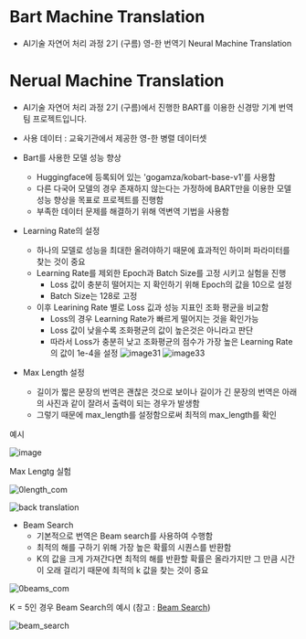 # Bart Machine Translation
- AI기술 자연어 처리 과정 2기 (구름)
  영-한 번역기 Neural Machine Translation
 
# Nerual Machine Translation
- AI기술 자연어 처리 과정 2기 (구름)에서 진행한 BART를 이용한 신경망 기계 번역 팀 프로젝트입니다.
- 사용 데이터 : 교육기관에서 제공한 영-한 병렬 데이터셋
- Bart를 사용한 모델 성능 향상
  - Huggingface에 등록되어 있는 'gogamza/kobart-base-v1'를 사용함
  - 다른 다국어 모델의 경우 존재하지 않는다는 가정하에 BART만을 이용한 모델 성능 향상을 목표로 프로젝트를 진행함
  - 부족한 데이터 문제를 해결하기 위해 역변역 기법을 사용함
- Learning Rate의 설정
  - 하나의 모델로 성능을 최대한 올려야하기 때문에 효과적인 하이퍼 파라미터를 찾는 것이 중요
  - Learning Rate를 제외한 Epoch과 Batch Size를 고정 시키고 실험을 진행
      - Loss 값이 충분히 떨어지는 지 확인하기 위해 Epoch의 값을 10으로 설정
      - Batch Size는 128로 고정
  - 이후 Learining Rate 별로 Loss 깂과 성능 지표인 조화 평균을 비교함
    - Loss의 경우 Learning Rate가 빠르게 떨어지는 것을 확인가능
    - Loss 값이 낮을수록 조화평균의 값이 높은것은 아니라고 판단 
    - 따라서 Loss가 충분히 낮고 조화평균의 점수가 가장 높은 Learning Rate의 값이 1e-4을 설정 
   ![image31](https://user-images.githubusercontent.com/89580953/159669713-9cb599b3-13ad-41c3-b1cd-51f1ad7388fb.png)
   ![image33](https://user-images.githubusercontent.com/89580953/159669730-8263e4d0-bfd1-452f-9972-f7d26191359c.png)

- Max Length 설정
  - 길이가 짧은 문장의 번역은 괜찮은 것으로 보이나 길이가 긴 문장의 번역은 아래의 사진과 같이 잘려서 출력이 되는 경우가 발생함
  -  그렇기 때문에 max_length를 설정함으로써 최적의 max_length를 확인

예시

![image](https://user-images.githubusercontent.com/89580953/159667570-336c61d2-3356-4522-b49d-1681d8b94a65.png)

Max Lengtg 실험


![0length_com](https://user-images.githubusercontent.com/89580953/159668918-b7b5982c-7416-410e-9be5-5ca9974b4a26.png)

![back translation](https://user-images.githubusercontent.com/89580953/235445932-0682c74a-961e-4797-8fd7-185a3009fd66.png)


- Beam Search
  - 기본적으로 번역은 Beam search를 사용하여 수행함
  - 최적의 해를 구하기 위해 가장 높은 확률의 시퀀스를 반환함
  - K의 값을 크게 가져간다면 최적의 해를 반환할 확률은 올라가지만 그 만큼 시간이 오래 걸리기 때문에 최적의 k 값을 찾는 것이 중요
  
![0beams_com](https://user-images.githubusercontent.com/89580953/159856589-c43e42d9-d5be-4936-946d-9c7a82a9df0b.png)



K = 5인 경우 Beam Search의 예시 (참고 : [Beam Search](https://opennmt.net/OpenNMT/translation/beam_search/))


![beam_search](https://user-images.githubusercontent.com/89580953/159671631-a4161a5d-e06e-41d5-bde1-de9006454db7.png)
